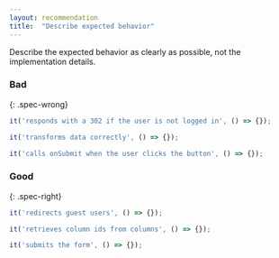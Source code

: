 ```yaml
---
layout: recommendation
title:  "Describe expected behavior"
---
```

Describe the expected behavior as clearly as possible, not the
implementation details.

### Bad
{: .spec-wrong}

```javascript
it('responds with a 302 if the user is not logged in', () => {});

it('transforms data correctly', () => {});

it('calls onSubmit when the user clicks the button', () => {});
```

### Good
{: .spec-right}

```javascript
it('redirects guest users', () => {});

it('retrieves column ids from columns', () => {});

it('submits the form', () => {});
```


